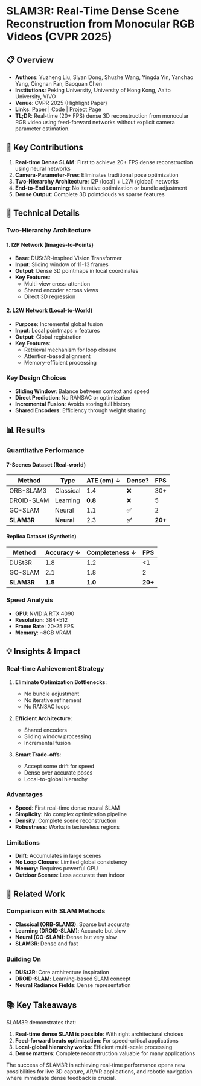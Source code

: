 # SLAM3R: Real-Time Dense Scene Reconstruction from Monocular RGB Videos (CVPR 2025)

## 📋 Overview
- **Authors**: Yuzheng Liu, Siyan Dong, Shuzhe Wang, Yingda Yin, Yanchao Yang, Qingnan Fan, Baoquan Chen
- **Institutions**: Peking University, University of Hong Kong, Aalto University, VIVO
- **Venue**: CVPR 2025 (Highlight Paper)
- **Links**: [Paper](https://arxiv.org/abs/2404.18774) | [Code](https://github.com/PKU-VCL-3DV/SLAM3R) | [Project Page](https://pku-vcl-3dv.github.io/SLAM3R/)
- **TL;DR**: Real-time (20+ FPS) dense 3D reconstruction from monocular RGB video using feed-forward networks without explicit camera parameter estimation.

## 🎯 Key Contributions

1. **Real-time Dense SLAM**: First to achieve 20+ FPS dense reconstruction using neural networks
2. **Camera-Parameter-Free**: Eliminates traditional pose optimization
3. **Two-Hierarchy Architecture**: I2P (local) + L2W (global) networks
4. **End-to-End Learning**: No iterative optimization or bundle adjustment
5. **Dense Output**: Complete 3D pointclouds vs sparse features

## 🔧 Technical Details

### Two-Hierarchy Architecture

#### 1. I2P Network (Images-to-Points)
- **Base**: DUSt3R-inspired Vision Transformer
- **Input**: Sliding window of 11-13 frames
- **Output**: Dense 3D pointmaps in local coordinates
- **Key Features**:
  - Multi-view cross-attention
  - Shared encoder across views
  - Direct 3D regression

#### 2. L2W Network (Local-to-World)
- **Purpose**: Incremental global fusion
- **Input**: Local pointmaps + features
- **Output**: Global registration
- **Key Features**:
  - Retrieval mechanism for loop closure
  - Attention-based alignment
  - Memory-efficient processing

### Key Design Choices
- **Sliding Window**: Balance between context and speed
- **Direct Prediction**: No RANSAC or optimization
- **Incremental Fusion**: Avoids storing full history
- **Shared Encoders**: Efficiency through weight sharing

## 📊 Results

### Quantitative Performance

#### 7-Scenes Dataset (Real-world)
| Method | Type | ATE (cm) ↓ | Dense? | FPS |
|--------|------|-----------|---------|-----|
| ORB-SLAM3 | Classical | 1.4 | ❌ | 30+ |
| DROID-SLAM | Learning | **0.8** | ❌ | 5 |
| GO-SLAM | Neural | 1.1 | ✅ | 2 |
| **SLAM3R** | **Neural** | 2.3 | **✅** | **20+** |

#### Replica Dataset (Synthetic)
| Method | Accuracy ↓ | Completeness ↓ | FPS |
|--------|------------|----------------|-----|
| DUSt3R | 1.8 | 1.2 | <1 |
| GO-SLAM | 2.1 | 1.8 | 2 |
| **SLAM3R** | **1.5** | **1.0** | **20+** |

### Speed Analysis
- **GPU**: NVIDIA RTX 4090
- **Resolution**: 384×512
- **Frame Rate**: 20-25 FPS
- **Memory**: ~8GB VRAM

## 💡 Insights & Impact

### Real-time Achievement Strategy

1. **Eliminate Optimization Bottlenecks**:
   - No bundle adjustment
   - No iterative refinement
   - No RANSAC loops

2. **Efficient Architecture**:
   - Shared encoders
   - Sliding window processing
   - Incremental fusion

3. **Smart Trade-offs**:
   - Accept some drift for speed
   - Dense over accurate poses
   - Local-to-global hierarchy

### Advantages
- **Speed**: First real-time dense neural SLAM
- **Simplicity**: No complex optimization pipeline
- **Density**: Complete scene reconstruction
- **Robustness**: Works in textureless regions

### Limitations
- **Drift**: Accumulates in large scenes
- **No Loop Closure**: Limited global consistency
- **Memory**: Requires powerful GPU
- **Outdoor Scenes**: Less accurate than indoor

## 🔗 Related Work

### Comparison with SLAM Methods
- **Classical (ORB-SLAM3)**: Sparse but accurate
- **Learning (DROID-SLAM)**: Accurate but slow
- **Neural (GO-SLAM)**: Dense but very slow
- **SLAM3R**: Dense and fast

### Building On
- **DUSt3R**: Core architecture inspiration
- **DROID-SLAM**: Learning-based SLAM concept
- **Neural Radiance Fields**: Dense representation

## 📚 Key Takeaways

SLAM3R demonstrates that:
1. **Real-time dense SLAM is possible**: With right architectural choices
2. **Feed-forward beats optimization**: For speed-critical applications
3. **Local-global hierarchy works**: Efficient multi-scale processing
4. **Dense matters**: Complete reconstruction valuable for many applications

The success of SLAM3R in achieving real-time performance opens new possibilities for live 3D capture, AR/VR applications, and robotic navigation where immediate dense feedback is crucial.